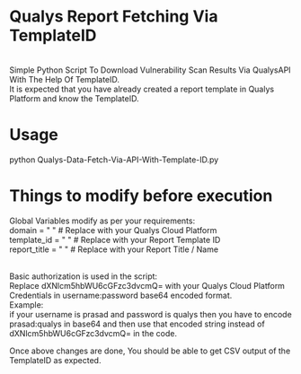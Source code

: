 # Qualys Report Fetching Via TemplateID
<br> Simple Python Script To Download Vulnerability Scan Results Via QualysAPI With The Help Of TemplateID.
<br> It is expected that you have already created a report template in Qualys Platform and know the TemplateID.

# Usage
python Qualys-Data-Fetch-Via-API-With-Template-ID.py


# Things to modify before execution
Global Variables modify as per your requirements:
<br> domain = " "        # Replace with your Qualys Cloud Platform
<br> template_id = " "   # Replace with your Report Template ID
<br> report_title = " "  # Replace with your Report Title / Name


<br> Basic authorization is used in the script:
<br> Replace dXNlcm5hbWU6cGFzc3dvcmQ= with your Qualys Cloud Platform Credentials in username:password base64 encoded format.
<br> Example: 
<br> if your username is prasad and password is qualys then you have to encode prasad:qualys in base64 and then use that encoded string instead of dXNlcm5hbWU6cGFzc3dvcmQ= in the code.


Once above changes are done, You should be able to get CSV output of the TemplateID as expected.
